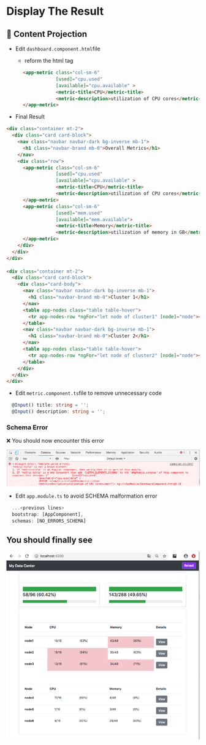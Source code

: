 # Display The Result

## :bookmark: Content Projection

* Edit `dashboard.component.html`file 

   - reform the <app-metric> html tag

```html
      <app-metric class="col-sm-6"
                  [used]="cpu.used"
                  [available]="cpu.available" >
                  <metric-title>CPU</metric-title>
                  <metric-description>utilization of CPU cores</metric-description>
      </app-metric>
```

* Final Result

```html
<div class="container mt-2">
  <div class="card card-block">
    <nav class="navbar navbar-dark bg-inverse mb-1">
      <h1 class="navbar-brand mb-0">Overall Metrics</h1>
    </nav>
    <div class="row">
      <app-metric class="col-sm-6"
                  [used]="cpu.used"
                  [available]="cpu.available" >
                  <metric-title>CPU</metric-title>
                  <metric-description>utilization of CPU cores</metric-description>
      </app-metric>
      <app-metric class="col-sm-6"
                  [used]="mem.used"
                  [available]="mem.available">
                  <metric-title>Memory</metric-title>
                  <metric-description>utilization of memory in GB</metric-description>
      </app-metric>
    </div>
  </div>
</div>

<div class="container mt-2">
  <div class="card card-block">
    <div class="card-body">
      <nav class="navbar navbar-dark bg-inverse mb-1">
        <h1 class="navbar-brand mb-0">Cluster 1</h1>
      </nav>
      <table app-nodes class="table table-hover">     
        <tr app-nodes-row *ngFor="let node of cluster1" [node]="node"></tr>
      </table>
      <nav class="navbar navbar-dark bg-inverse mb-1">
        <h1 class="navbar-brand mb-0">Cluster 2</h1>
      </nav>
      <table app-nodes class="table table-hover">
        <tr app-nodes-row *ngFor="let node of cluster2" [node]="node"></tr>
      </table>
    </div>
  </div>
</div>
```

* Edit `metric.component.ts`file to remove unnecessary code

```typescript
  @Input() title: string = '';
  @Input() description: string = '';
```

### Schema Error

:x: You should now encounter this error

![image](../images/schema-error.png)

* Edit `app.module.ts` to avoid SCHEMA malformation error

```typescript
  ...<previous lines>
  bootstrap: [AppComponent],
  schemas: [NO_ERRORS_SCHEMA]
```

## You should finally see

![image](../images/nodes-row.png)
